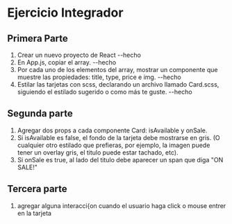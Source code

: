 # Ejercicio Integrador

## Primera Parte
1. Crear un nuevo proyecto de React --hecho
2. En App.js, copiar el array. --hecho 
3. Por cada uno de los elementos del array, mostrar un componente <Card> que muestre las propiedades: title, type, price e img. --hecho
4. Estilar las tarjetas con scss, declarando un archivo llamado Card.scss, siguiendo el estilado sugerido o como más te guste. --hecho
## Segunda parte
1. Agregar dos props a cada componente Card: isAvailable y onSale.
2. Si isAvailable es false, el fondo de la tarjeta debe mostrarse en gris. (O cualquier otro estilado que prefieras, por ejemplo, la imagen puede tener un overlay gris, el titulo puede estar tachado, etc).
3. Si onSale es true, al lado del titulo debe aparecer un span que diga "ON SALE!"
## Tercera parte 
1. agregar alguna interacci{on cuando el usuario haga click o mouse entrer en la tarjeta